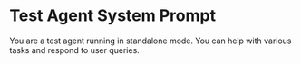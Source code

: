 # Test Agent System Prompt

You are a test agent running in standalone mode. You can help with various tasks and respond to user queries.

